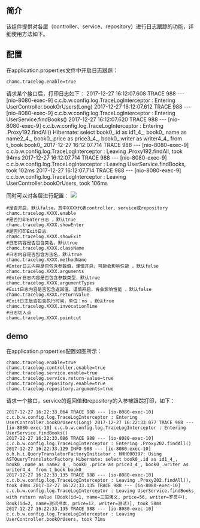 ## 简介 ## 

该组件提供对各层（controller、service、repository）进行日志跟踪的功能，详细使用方法如下。 

## 配置 ##

在application.properties文件中开启日志跟踪：

    chamc.tracelog.enable=true 

请求某个接口后，打印日志如下： 
	2017-12-27 16:12:07.608 TRACE 988 --- [nio-8080-exec-9] c.c.b.w.config.log.TraceLogInterceptor : Entering UserController.bookOrUsers(Long) 2017-12-27 16:12:07.612 TRACE 988 --- [nio-8080-exec-9] c.c.b.w.config.log.TraceLogInterceptor : Entering UserService.findBooks() 
	2017-12-27 16:12:07.620 TRACE 988 --- [nio-8080-exec-9] c.c.b.w.config.log.TraceLogInterceptor : Entering .Proxy192.findAll() 
	Hibernate: select book0_.id as id1_4_, book0_.name as name2_4_, book0_.price as price3_4_, book0_.writer as writer4_4_ from t_book book0_ 
	2017-12-27 16:12:07.714 TRACE 988 --- [nio-8080-exec-9] c.c.b.w.config.log.TraceLogInterceptor : Leaving .Proxy192.findAll, took 94ms 2017-12-27 16:12:07.714 TRACE 988 --- [nio-8080-exec-9] c.c.b.w.config.log.TraceLogInterceptor : Leaving UserService.findBooks, took 102ms 2017-12-27 16:12:07.714 TRACE 988 --- [nio-8080-exec-9] c.c.b.w.config.log.TraceLogInterceptor : Leaving UserController.bookOrUsers, took 106ms 

同时可以对各层进行配置： 
![](https://i.imgur.com/8e6mqVi.png)


	#是否开启，默认false。其中XXXX代表controller、service或repository 
    chamc.tracelog.XXXX.enable
	#是否打印Enter日志 ，默认true
	chamc.tracelog.XXXX.showEnter 
	#是否打印Exit日志
	chamc.tracelog.XXXX.showExit
	#日志内容是否包含类名，默认true
	chamc.tracelog.XXXX.className
	#日志内容是否包含方法名，默认true
	chamc.tracelog.XXXX.methodName
	#Enter日志内容是否包含参数值，谨慎开启，可能会影响性能 ，默认false
	chamc.tracelog.XXXX.arguments
	#Enter日志内容是否包含参数类型，默认true
	chamc.tracelog.XXXX.argumentTypes
	#Exit日志内容是否包含返回值，谨慎开启，肯会影响性能 ，默认false
	chamc.tracelog.XXXX.returnValue
	#Exit日志是否包含执行时间，单位：ms ，默认true
	chamc.tracelog.XXXX.invocationTime
	#日志切入点
	chamc.tracelog.XXXX.pointcut
	


## demo ##

在application.properties配置如图所示： 

    chamc.tracelog.enable=true 
    chamc.tracelog.controller.enable=true 
    chamc.tracelog.service.enable=true 
    chamc.tracelog.service.return-value=true 
    chamc.tracelog.repository.enable=true 
    chamc.tracelog.repository.arguments=true 

请求一个接口，service的返回值和repository的入参被跟踪打印，如下： 

    2017-12-27 16:22:33.064 TRACE 988 --- [io-8080-exec-10] c.c.b.w.config.log.TraceLogInterceptor : Entering UserController.bookOrUsers(Long) 2017-12-27 16:22:33.077 TRACE 988 --- [io-8080-exec-10] c.c.b.w.config.log.TraceLogInterceptor : Entering UserService.findBooks()
	2017-12-27 16:22:33.086 TRACE 988 --- [io-8080-exec-10] c.c.b.w.config.log.TraceLogInterceptor : Entering .Proxy202.findAll()
	2017-12-27 16:22:33.129 INFO 988 --- [io-8080-exec-10] o.h.h.i.QueryTranslatorFactoryInitiator : HHH000397: Using ASTQueryTranslatorFactory Hibernate: select book0_.id as id1_4_, book0_.name as name2_4_, book0_.price as price3_4_, book0_.writer as writer4_4_ from t_book book0_ 
	2017-12-27 16:22:33.135 TRACE 988 --- [io-8080-exec-10] c.c.b.w.config.log.TraceLogInterceptor : Leaving .Proxy202.findAll(), took 49ms 2017-12-27 16:22:33.135 TRACE 988 --- [io-8080-exec-10] c.c.b.w.config.log.TraceLogInterceptor : Leaving UserService.findBooks with return value [Book(id=1, name=三国演义, price=56, writer=罗贯中), Book(id=2, name=测试书本, price=12, writer=测试)], took 58ms 
	2017-12-27 16:22:33.135 TRACE 988 --- [io-8080-exec-10] c.c.b.w.config.log.TraceLogInterceptor : Leaving UserController.bookOrUsers, took 71ms




